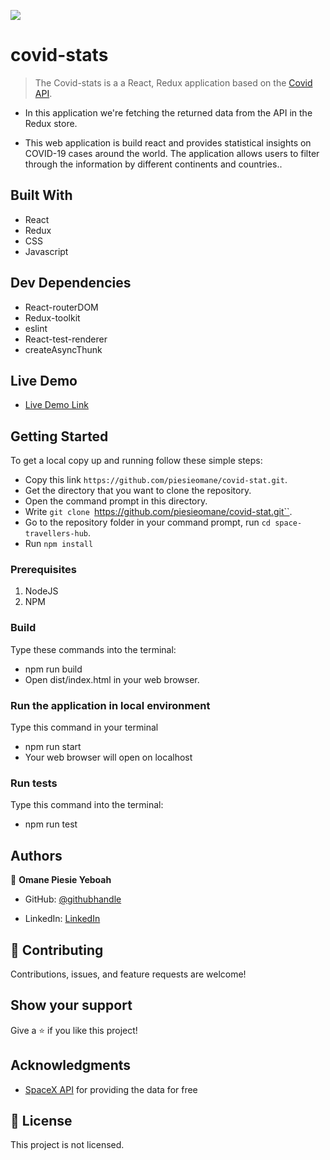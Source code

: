 ![](https://img.shields.io/badge/Microverse-blueviolet)

# covid-stats

> The Covid-stats is a a React, Redux application based on the [Covid API](https://docs.spacexdata.com/).

- In this application we're fetching the returned data from the API in the Redux store.

- This web application is build react and provides statistical insights on COVID-19 cases around the world.
  The application allows users to filter through the information by different continents and countries..

## Built With

- React
- Redux
- CSS
- Javascript

## Dev Dependencies

- React-routerDOM
- Redux-toolkit
- eslint
- React-test-renderer
- createAsyncThunk

## Live Demo

- [Live Demo Link](https://63077d42683d8603489e104a--delicate-tulumba-2330ac.netlify.app/)

## Getting Started

To get a local copy up and running follow these simple steps:

- Copy this link `https://github.com/piesieomane/covid-stat.git`.
- Get the directory that you want to clone the repository.
- Open the command prompt in this directory.
- Write `git clone `https://github.com/piesieomane/covid-stat.git``.
- Go to the repository folder in your command prompt, run `cd space-travellers-hub`.
- Run `npm install`

### Prerequisites

1. NodeJS
2. NPM

### Build

Type these commands into the terminal:

- npm run build
- Open dist/index.html in your web browser.

### Run the application in local environment

Type this command in your terminal

- npm run start
- Your web browser will open on localhost

### Run tests

Type this command into the terminal:

- npm run test

## Authors

👤 **Omane Piesie Yeboah**

- GitHub: [@githubhandle](https://github.com/piesieomane)

- LinkedIn: [LinkedIn](https://www.linkedin.com/in/piesieomane)

## 🤝 Contributing

Contributions, issues, and feature requests are welcome!

## Show your support

Give a ⭐️ if you like this project!

## Acknowledgments

- [SpaceX API](https://docs.spacexdata.com/) for providing the data for free

## 📝 License

This project is not licensed.
